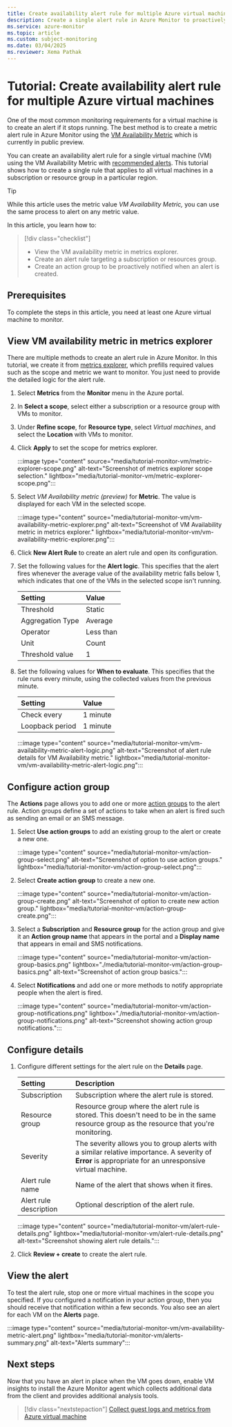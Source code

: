 ```yaml
---
title: Create availability alert rule for multiple Azure virtual machines (preview)
description: Create a single alert rule in Azure Monitor to proactively notify you if any virtual machine in a subscription or resource group is unavailable.
ms.service: azure-monitor
ms.topic: article
ms.custom: subject-monitoring
ms.date: 03/04/2025
ms.reviewer: Xema Pathak
---
```


# Tutorial: Create availability alert rule for multiple Azure virtual machines

One of the most common monitoring requirements for a virtual machine is to create an alert if it stops running. The best method is to create a metric alert rule in Azure Monitor using the [VM Availability Metric](/azure/virtual-machines/monitor-vm-reference#vm-availability-metric-preview) which is currently in public preview.

You can create an availability alert rule for a single virtual machine (VM) using the VM Availability Metric with [recommended alerts](tutorial-monitor-vm-alert-recommended.md). This tutorial shows how to create a single rule that applies to all virtual machines in a subscription or resource group in a particular region.

> [!TIP]
> While this article uses the metric value *VM Availability Metric,* you can use the same process to alert on any metric value. 

In this article, you learn how to:

> [!div class="checklist"]
> * View the VM availability metric in metrics explorer.
> * Create an alert rule targeting a subscription or resources group.
> * Create an action group to be proactively notified when an alert is created.

## Prerequisites

To complete the steps in this article, you need at least one Azure virtual machine to monitor.

## View VM availability metric in metrics explorer

There are multiple methods to create an alert rule in Azure Monitor. In this tutorial, we create it from [metrics explorer](../essentials/metrics-getting-started.md), which prefills required values such as the scope and metric we want to monitor. You just need to provide the detailed logic for the alert rule.

1. Select **Metrics** from the **Monitor** menu in the Azure portal.

1. In **Select a scope**, select either a subscription or a resource group with VMs to monitor.

1. Under **Refine scope**, for **Resource type**, select *Virtual machines*, and select the **Location** with VMs to monitor.

1. Click **Apply** to set the scope for metrics explorer.

    :::image type="content" source="media/tutorial-monitor-vm/metric-explorer-scope.png" alt-text="Screenshot of metrics explorer scope selection." lightbox="media/tutorial-monitor-vm/metric-explorer-scope.png":::

1. Select *VM Availability metric (preview)* for **Metric**. The value is displayed  for each VM in the selected scope.

    :::image type="content" source="media/tutorial-monitor-vm/vm-availability-metric-explorer.png" alt-text="Screenshot of VM Availability metric in metrics explorer." lightbox="media/tutorial-monitor-vm/vm-availability-metric-explorer.png":::

1. Click **New Alert Rule** to create an alert rule and open its configuration.

1. Set the following values for the **Alert logic**. This specifies that the alert fires whenever the average value of the availability metric falls below 1, which indicates that one of the VMs in the selected scope isn't running.

    | Setting          | Value     |
    |:-----------------|:----------|
    | Threshold        | Static    |
    | Aggregation Type | Average   |
    | Operator         | Less than |
    | Unit             | Count     |
    | Threshold value  | 1         |

1. Set the following values for **When to evaluate**. This specifies that the rule runs every minute, using the collected values from the previous minute.

    | Setting         | Value    |
    |:----------------|:---------|
    | Check every     | 1 minute |
    | Loopback period | 1 minute |


    :::image type="content" source="media/tutorial-monitor-vm/vm-availability-metric-alert-logic.png" alt-text="Screenshot of alert rule details for VM Availability metric." lightbox="media/tutorial-monitor-vm/vm-availability-metric-alert-logic.png":::

## Configure action group

The **Actions** page allows you to add one or more [action groups](../alerts/action-groups.md) to the alert rule. Action groups define a set of actions to take when an alert is fired such as sending an email or an SMS message.

1. Select **Use action groups** to add an existing group to the alert or create a new one.

    :::image type="content" source="media/tutorial-monitor-vm/action-group-select.png" alt-text="Screenshot of option to use action groups." lightbox="media/tutorial-monitor-vm/action-group-select.png":::

1. Select **Create action group** to create a new one.

    :::image type="content" source="media/tutorial-monitor-vm/action-group-create.png" alt-text="Screenshot of option to create new action group." lightbox="media/tutorial-monitor-vm/action-group-create.png":::

1. Select a **Subscription** and **Resource group** for the action group and give it an **Action group name** that appears in the portal and a **Display name** that appears in email and SMS notifications.

    :::image type="content" source="media/tutorial-monitor-vm/action-group-basics.png" lightbox="./media/tutorial-monitor-vm/action-group-basics.png" alt-text="Screenshot of action group basics.":::

1. Select **Notifications** and add one or more methods to notify appropriate people when the alert is fired.

    :::image type="content" source="media/tutorial-monitor-vm/action-group-notifications.png" lightbox="./media/tutorial-monitor-vm/action-group-notifications.png" alt-text="Screenshot showing action group notifications.":::

## Configure details

1. Configure different settings for the alert rule on the **Details** page.

    | Setting                | Description                                                                                                                                             |
    |:-----------------------|:--------------------------------------------------------------------------------------------------------------------------------------------------------|
    | Subscription           | Subscription where the alert rule is stored.                                                                                                            |
    | Resource group         | Resource group where the alert rule is stored. This doesn't need to be in the same resource group as the resource that you're monitoring.               |
    | Severity               | The severity allows you to group alerts with a similar relative importance. A severity of **Error** is appropriate for an unresponsive virtual machine. |
    | Alert rule name        | Name of the alert that shows when it fires.                                                                                                             |
    | Alert rule description | Optional description of the alert rule.                                                                                                                 |
    
    :::image type="content" source="media/tutorial-monitor-vm/alert-rule-details.png" lightbox="media/tutorial-monitor-vm/alert-rule-details.png" alt-text="Screenshot showing alert rule details.":::

1. Click **Review + create** to create the alert rule.

## View the alert

To test the alert rule, stop one or more virtual machines in the scope you specified. If you configured a notification in your action group, then you should receive that notification within a few seconds. You also see an alert for each VM on the **Alerts** page.

:::image type="content" source="media/tutorial-monitor-vm/vm-availability-metric-alert.png" lightbox="media/tutorial-monitor-vm/alerts-summary.png" alt-text="Alerts summary":::

## Next steps

Now that you have an alert in place when the VM goes down, enable VM insights to install the Azure Monitor agent which collects additional data from the client and provides additional analysis tools.

> [!div class="nextstepaction"]
> [Collect guest logs and metrics from Azure virtual machine](tutorial-monitor-vm-guest.md)
